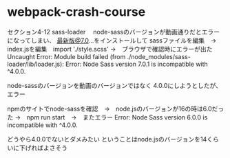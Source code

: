 # webpack-crash-course
セクション4-12 sass-loader　
node-sassのバージョンが動画通りだとエラーになってしまい、
最新版@7.0...をインストールして
sassファイルを編集　→　index.jsを編集　import './style.scss'
→　ブラウザで確認時にエラーが出た
Uncaught Error: Module build failed (from ./node_modules/sass-loader/lib/loader.js):
Error: Node Sass version 7.0.1 is incompatible with ^4.0.0.

node-sassのバージョンを動画のバージョンではなく
4.0.0にしようとしたが、エラー

npmのサイトでnode-sassを確認　→　node.jsのバージョンが16の時は6.0だった
→　npm run start　→　またエラー
Error: Node Sass version 6.0.0 is incompatible with ^4.0.0.

どうやら4.0.0でないとダメみたい
ということはnode.jsのバージョンを14くらいに下げればよさそう
